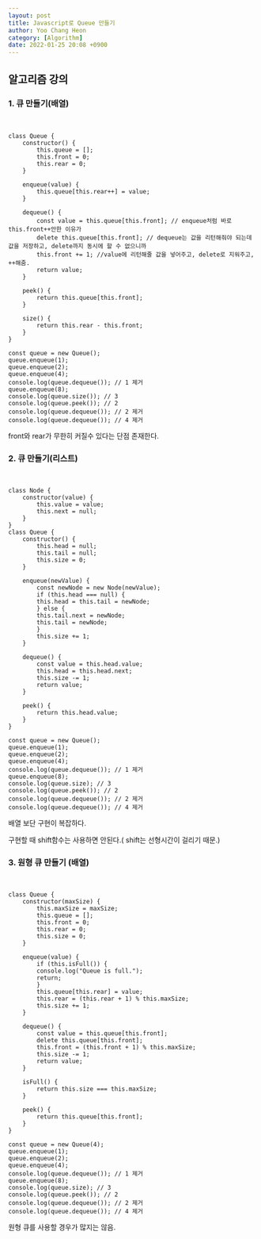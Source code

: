 ```yaml
---
layout: post
title: Javascript로 Queue 만들기
author: Yoo Chang Heon
category: [Algorithm]
date: 2022-01-25 20:08 +0900
---
```


## 알고리즘 강의

### 1. 큐 만들기(배열)

&ensp;

    class Queue {
        constructor() {
            this.queue = [];
            this.front = 0;
            this.rear = 0;
        }

        enqueue(value) {
            this.queue[this.rear++] = value;
        }

        dequeue() {
            const value = this.queue[this.front]; // enqueue처럼 바로 this.front++안한 이유가
            delete this.queue[this.front]; // dequeue는 값을 리턴해줘야 되는데 값을 저장하고, delete까지 동시에 할 수 없으니까
            this.front += 1; //value에 리턴해줄 값을 넣어주고, delete로 지워주고, ++해줌.
            return value;
        }

        peek() {
            return this.queue[this.front];
        }

        size() {
            return this.rear - this.front;
        }
    }

    const queue = new Queue();
    queue.enqueue(1);
    queue.enqueue(2);
    queue.enqueue(4);
    console.log(queue.dequeue()); // 1 제거
    queue.enqueue(8);
    console.log(queue.size()); // 3
    console.log(queue.peek()); // 2
    console.log(queue.dequeue()); // 2 제거
    console.log(queue.dequeue()); // 4 제거

front와 rear가 무한히 커질수 있다는 단점 존재한다.

### 2. 큐 만들기(리스트)

&ensp;

    class Node {
        constructor(value) {
            this.value = value;
            this.next = null;
        }
    }
    class Queue {
        constructor() {
            this.head = null;
            this.tail = null;
            this.size = 0;
        }

        enqueue(newValue) {
            const newNode = new Node(newValue);
            if (this.head === null) {
            this.head = this.tail = newNode;
            } else {
            this.tail.next = newNode;
            this.tail = newNode;
            }
            this.size += 1;
        }

        dequeue() {
            const value = this.head.value;
            this.head = this.head.next;
            this.size -= 1;
            return value;
        }

        peek() {
            return this.head.value;
        }
    }

    const queue = new Queue();
    queue.enqueue(1);
    queue.enqueue(2);
    queue.enqueue(4);
    console.log(queue.dequeue()); // 1 제거
    queue.enqueue(8);
    console.log(queue.size); // 3
    console.log(queue.peek()); // 2
    console.log(queue.dequeue()); // 2 제거
    console.log(queue.dequeue()); // 4 제거

배열 보단 구현이 복잡하다.

구현할 때 shift함수는 사용하면 안된다.( shift는 선형시간이 걸리기 때문.)

### 3. 원형 큐 만들기 (배열)

&ensp;

    class Queue {
        constructor(maxSize) {
            this.maxSize = maxSize;
            this.queue = [];
            this.front = 0;
            this.rear = 0;
            this.size = 0;
        }

        enqueue(value) {
            if (this.isFull()) {
            console.log("Queue is full.");
            return;
            }
            this.queue[this.rear] = value;
            this.rear = (this.rear + 1) % this.maxSize;
            this.size += 1;
        }

        dequeue() {
            const value = this.queue[this.front];
            delete this.queue[this.front];
            this.front = (this.front + 1) % this.maxSize;
            this.size -= 1;
            return value;
        }

        isFull() {
            return this.size === this.maxSize;
        }

        peek() {
            return this.queue[this.front];
        }
    }

    const queue = new Queue(4);
    queue.enqueue(1);
    queue.enqueue(2);
    queue.enqueue(4);
    console.log(queue.dequeue()); // 1 제거
    queue.enqueue(8);
    console.log(queue.size); // 3
    console.log(queue.peek()); // 2
    console.log(queue.dequeue()); // 2 제거
    console.log(queue.dequeue()); // 4 제거

원형 큐를 사용할 경우가 많지는 않음.
